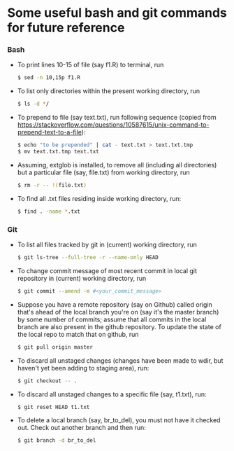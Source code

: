 # Some useful bash and git commands for future reference 

### Bash 

* To print lines 10-15 of file (say f1.R) to terminal, run
   	```bash
   	$ sed -n 10,15p f1.R
   	``` 
* To list only directories within the present working directory, run
	```bash
	$ ls -d */
	``` 

* To prepend to file (say text.txt), run following sequence (copied from https://stackoverflow.com/questions/10587615/unix-command-to-prepend-text-to-a-file):
	```bash
	$ echo "to be prepended" | cat - text.txt > text.txt.tmp
	$ mv text.txt.tmp text.txt
	``` 

* Assuming, extglob is installed, to remove all (including all directories) but a 
  particular file (say, file.txt) from working directory, run 
	```bash
	$ rm -r -- !(file.txt)
	``` 

* To find all .txt files residing inside working directory, run: 
	```bash
	$ find . -name *.txt
	```



### Git

* To list all files tracked by git in (current) working directory, run 
	```bash 
	$ git ls-tree --full-tree -r --name-only HEAD
	``` 
* To change commit message of most recent commit in local git repository in (current) working directory, run 
   	```bash 
   	$ git commit --amend -m #<your_commit_message> 
   	``` 
* Suppose you have a remote repository (say on Github) called origin that's ahead of the local branch you're on (say it's the master branch) by some number of commits; assume that all commits in the local branch are also present in the github repository. To update the state of the local repo to match that on github, run 
   	```bash 
   	$ git pull origin master
   	``` 
* To discard all unstaged changes (changes have been made to wdir, but haven't 
yet been adding to staging area), run: 
	```bash 
	$ git checkout -- .
	``` 

* To discard all unstaged changes to a specific file (say, t1.txt), run: 
	```bash
	$ git reset HEAD t1.txt
	``` 
* To delete a local branch (say, br_to_del), you must not have it checked out. Check
out another branch and then run:
	```bash 
	$ git branch -d br_to_del 
	``` 
 